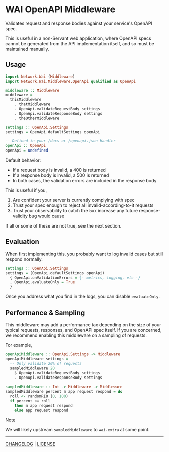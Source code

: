 # WAI OpenAPI Middleware

Validates request and response bodies against your service's OpenAPI spec.

This is useful in a non-Servant web application, where OpenAPI specs cannot be
generated from the API implementation itself, and so must be maintained
manually.

## Usage

```hs
import Network.Wai (Middleware)
import Network.Wai.Middleware.OpenApi qualified as OpenApi

middleware :: Middleware
middleware =
  thisMiddleware
    . thatMiddleware
    . OpenApi.validateRequestBody settings
    . OpenApi.validateResponseBody settings
    . theOtherMiddleware

settings :: OpenApi.Settings
settings = OpenApi.defaultSettings openApi

-- Defined in your /docs or /openapi.json Handler
openApi :: OpenApi
openApi = undefined
```

Default behavior:

- If a request body is invalid, a 400 is returned
- If a response body is invalid, a 500 is returned
- In both cases, the validation errors are included in the response body

This is useful if you,

1. Are confident your server is currently complying with spec
2. Trust your spec enough to reject all invalid-according-to-it requests
3. Trust your observability to catch the 5xx increase any future
   response-validity bug would cause

If all or some of these are not true, see the next section.

## Evaluation

When first implementing this, you probably want to log invalid cases but still
respond normally.

```hs
settings :: OpenApi.Settings
settings = (OpenApi.defaultSettings openApi)
  { OpenApi.onValidationErrors = {- metrics, logging, etc -}
  , OpenApi.evaluateOnly = True
  }
```

Once you address what you find in the logs, you can disable `evaluateOnly`.

## Performance & Sampling

This middleware may add a performance tax depending on the size of your typical
requests, responses, and OpenAPI spec itself. If you are concerned, we recommend
enabling this middleware on a sampling of requests.

For example,

```hs
openApiMiddleware :: OpenApi.Settings -> Middleware
openApiMiddleware settings =
  -- Only validate 20% of requests
  sampledMiddleware 20
    $ OpenApi.validateRequestBody settings
    . OpenApi.validateResponseBody settings

sampledMiddleware :: Int -> Middleware -> Middleware
sampledMiddleware percent m app request respond = do
  roll <- randomRIO (0, 100)
  if percent <= roll
    then m app request respond
    else app request respond
```

> [!NOTE]
> We will likely upstream `sampledMiddleware` to `wai-extra` at some point.

---

[CHANGELOG](./CHANGELOG.md) | [LICENSE](./LICENSE)
